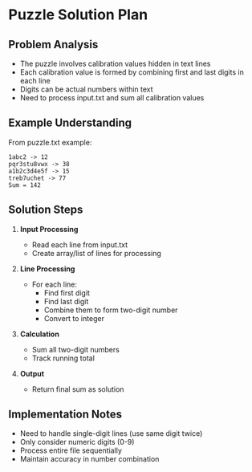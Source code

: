 # Puzzle Solution Plan

## Problem Analysis
- The puzzle involves calibration values hidden in text lines
- Each calibration value is formed by combining first and last digits in each line
- Digits can be actual numbers within text
- Need to process input.txt and sum all calibration values

## Example Understanding
From puzzle.txt example:
```
1abc2 -> 12
pqr3stu8vwx -> 38
a1b2c3d4e5f -> 15
treb7uchet -> 77
Sum = 142
```

## Solution Steps

1. **Input Processing**
   - Read each line from input.txt
   - Create array/list of lines for processing

2. **Line Processing**
   - For each line:
     - Find first digit
     - Find last digit
     - Combine them to form two-digit number
     - Convert to integer

3. **Calculation**
   - Sum all two-digit numbers
   - Track running total

4. **Output**
   - Return final sum as solution

## Implementation Notes
- Need to handle single-digit lines (use same digit twice)
- Only consider numeric digits (0-9)
- Process entire file sequentially
- Maintain accuracy in number combination